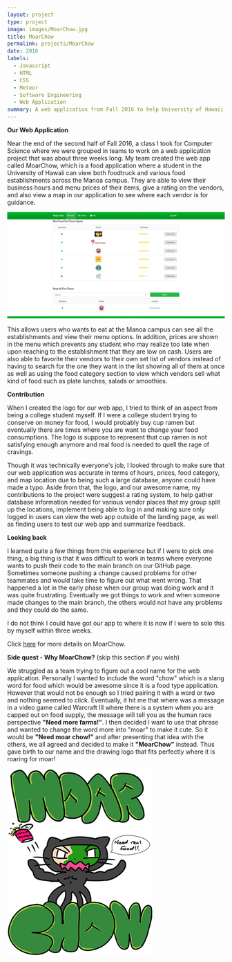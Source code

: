 ```yaml
---
layout: project
type: project
image: images/MoarChow.jpg
title: MoarChow
permalink: projects/MoarChow
date: 2016
labels:
  - Javascript
  - HTML
  - CSS
  - Meteor
  - Software Engineering
  - Web Application
summary: A web application from Fall 2016 to help University of Hawaii students find food establishments on University of Hawaii at Manoa campus.
---
```

**Our Web Application**

Near the end of the second half of Fall 2016, a class I took for Computer Science where we were grouped in teams to work on a web application project that was about three weeks long. My team created the web app called MoarChow, which is a food application where a student in the University of Hawaii can view both foodtruck and various food establishments across the Manoa campus. They are able to view their business hours and menu prices of their items, give a rating on the vendors, and also view a map in our application to see where each vendor is for guidance.

<img class="ui image" src="../images/MoarChow homepage.jpg">

This allows users who wants to eat at the Manoa campus can see all the establishments and view their menu options. In addition, prices are shown in the menu which prevents any student who may realize too late when upon reaching to the establishment that they are low on cash. Users are also able to favorite their vendors to their own set list of vendors instead of having to search for the one they want in the list showing all of them at once as well as using the food category section to view which vendors sell what kind of food such as plate lunches, salads or smoothies.

**Contribution**

When I created the logo for our web app, I tried to think of an aspect from being a college student myself. If I were a college student trying to conserve on money for food, I would probably buy cup ramen but eventually there are times where you are want to change your food consumptions. The logo is suppose to represent that cup ramen is not satisfying enough anymore and real food is needed to quell the rage of cravings.

Though it was technically everyone's job, I looked through to make sure that our web application was accurate in terms of hours, prices, food category, and map location due to being such a large database, anyone could have made a typo. Aside from that, the logo, and our awesome name, my contributions to the project were suggest a rating system, to help gather database information needed for various vendor places that my group split up the locations, implement being able to log in and making sure only logged in users can view the web app outside of the landing page, as well as finding users to test our web app and summarize feedback.

**Looking back**

I learned quite a few things from this experience but if I were to pick one thing, a big thing is that it was difficult to work in teams where everyone wants to push their code to the main branch on our GitHub page. Sometimes someone pushing a change caused problems for other teammates and would take time to figure out what went wrong. That happened a lot in the early phase when our group was doing work and it was quite frustrating. Eventually we got things to work and when someone made changes to the main branch, the others would not have any problems and they could do the same. 

I do not think I could have got our app to where it is now if I were to solo this by myself within three weeks.

Click <a href="https://moarchow.github.io/">here</a> for more details on MoarChow.

**Side quest - Why MoarChow?**
(skip this section if you wish)

We struggled as a team trying to figure out a cool name for the web application. Personally I wanted to include the word "chow" which is a slang word for food which would be awesome since it is a food type application. However that would not be enough so I tried pairing it with a word or two and nothing seemed to click. Eventually, it hit me that where was a message in a video game called Warcraft III where there is a system when you are capped out on food supply, the message will tell you as the human race perspective <b>"Need more farms!"</b>. I then decided I want to use that phrase and wanted to change the word more into "moar" to make it cute. So it would be <b>"Need moar chow!"</b> and after presenting that idea with the others, we all agreed and decided to make it <b>"MoarChow"</b> instead. Thus gave birth to our name and the drawing logo that fits perfectly where it is roaring for moar!

<img class="ui image" src="../images/need-real-food.png">
